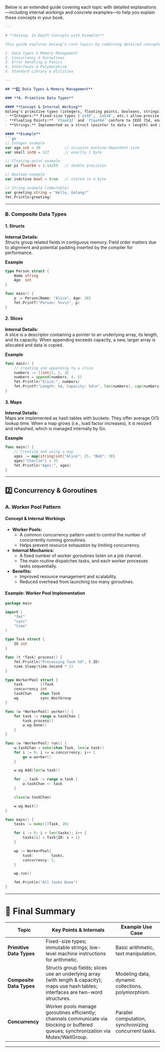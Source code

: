 Below is an extended guide covering each topic with detailed explanations—including internal workings and concrete examples—to help you explain these concepts in your book.
```markdown
---

# **Golang: In-Depth Concepts with Examples**

This guide explores Golang’s core topics by combining detailed conceptual explanations (including internal workings) with practical examples. It covers:

1. Data Types & Memory Management  
2. Concurrency & Goroutines  
3. Error Handling & Panics  
4. Interfaces & Polymorphism  
5. Standard Library & Utilities  

---

## **1️⃣ Data Types & Memory Management**

### **A. Primitive Data Types**

#### **Concept & Internal Working**
Golang's primitive types (integers, floating points, booleans, strings) are the basic building blocks.  
- **Integers:** Fixed-size types (`int8`, `int16`, etc.) allow precise control over memory usage. The compiler optimizes arithmetic using CPU instructions.  
- **Floating Points:** `float32` and `float64` conform to IEEE 754, enabling predictable rounding and precision.  
- **Strings:** Implemented as a struct (pointer to data + length) and are immutable, ensuring safe concurrent reads.

#### **Example**
```go
// Integer example
var age int = 30           // occupies machine-dependent size
var small int8 = 127       // exactly 1 byte

// Floating-point example
var pi float64 = 3.14159   // double precision

// Boolean example
var isActive bool = true   // stored in a byte

// String example (immutable)
var greeting string = "Hello, Golang!"
fmt.Println(greeting)
```

---

### **B. Composite Data Types**

#### **1. Structs**

**Internal Details:**  
Structs group related fields in contiguous memory. Field order matters due to alignment and potential padding inserted by the compiler for performance.

**Example**
```go
type Person struct {
    Name string
    Age  int
}

func main() {
    p := Person{Name: "Alice", Age: 30}
    fmt.Printf("Person: %+v\n", p)
}
```

#### **2. Slices**

**Internal Details:**  
A slice is a descriptor containing a pointer to an underlying array, its length, and its capacity. When appending exceeds capacity, a new, larger array is allocated and data is copied.

**Example**
```go
func main() {
    // Creating and appending to a slice
    numbers := []int{1, 2, 3}
    numbers = append(numbers, 4, 5)
    fmt.Println("Slice:", numbers)
    fmt.Printf("Length: %d, Capacity: %d\n", len(numbers), cap(numbers))
}
```

#### **3. Maps**

**Internal Details:**  
Maps are implemented as hash tables with buckets. They offer average O(1) lookup time. When a map grows (i.e., load factor increases), it is resized and rehashed, which is managed internally by Go.

**Example**
```go
func main() {
    // Creating and using a map
    ages := map[string]int{"Alice": 25, "Bob": 30}
    ages["Charlie"] = 35
    fmt.Println("Ages:", ages)
}
```

---

## **2️⃣ Concurrency & Goroutines**

### **A. Worker Pool Pattern**

#### **Concept & Internal Workings**
- **Worker Pools:**  
  - A common concurrency pattern used to control the number of concurrently running goroutines.  
  - Helps prevent resource exhaustion by limiting concurrency.
- **Internal Mechanics:**  
  - A fixed number of worker goroutines listen on a job channel.  
  - The main routine dispatches tasks, and each worker processes tasks sequentially.
- **Benefits:**  
  - Improved resource management and scalability.
  - Reduced overhead from launching too many goroutines.

#### **Example: Worker Pool Implementation**
```go
package main

import (
    "fmt"
    "sync"
    "time"
)

type Task struct {
    ID int
}

func (t *Task) process() {
    fmt.Println("Processing Task %d", t.ID)
    time.Sleep(time.Second * 2)
}

type WorkerPool struct {
    task        []Task
    concurrency int
    taskChan    chan Task
    wg          sync.WaitGroup
}

func (w *WorkerPool) worker() {
    for task := range w.taskChan {
        task.process()
        w.wg.Done()
    }
}

func (w *WorkerPool) run() {
    w.taskChan = make(chan Task, len(w.task))
    for i := 0; i <= w.concurrency; i++ {
        go w.worker()
    }

    w.wg.Add(len(w.task))

    for _, task := range w.task {
        w.taskChan <- task
    }

    close(w.taskChan)

    w.wg.Wait()
}

func main() {
    tasks := make([]Task, 20)

    for i := 0; i < len(tasks); i++ {
        tasks[i] = Task{ID: i + 1}
    }

    wp := WorkerPool{
        task:        tasks,
        concurrency: 5,
    }

    wp.run()

    fmt.Println("All tasks Done")
}
```

---

# **🔗 Final Summary**

| **Topic**                   | **Key Points & Internals**                                                                                                                      | **Example Use Case**                                      |
|-----------------------------|-------------------------------------------------------------------------------------------------------------------------------------------------|-----------------------------------------------------------|
| **Primitive Data Types**    | Fixed-size types; immutable strings; low-level machine instructions for arithmetic.                                                           | Basic arithmetic, text manipulation.                    |
| **Composite Data Types**    | Structs group fields; slices use an underlying array (with length & capacity); maps use hash tables; interfaces are two-word structures.       | Modeling data, dynamic collections, polymorphism.         |
| **Concurrency**             | Worker pools manage goroutines efficiently; channels communicate via blocking or buffered queues; synchronization via Mutex/WaitGroup.        | Parallel computation, synchronizing concurrent tasks.     |

---
```
